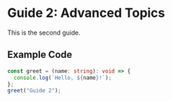 # Guide 2: Advanced Topics

This is the second guide.

## Example Code

```typescript
const greet = (name: string): void => {
  console.log(`Hello, ${name}!`);
};
greet("Guide 2");
```
